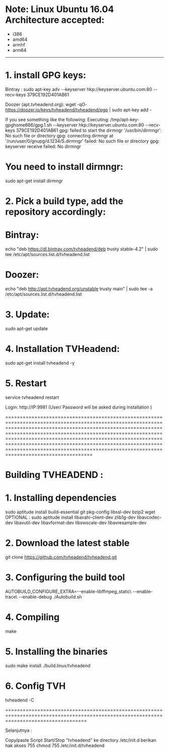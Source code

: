 # Note: Linux Ubuntu 16.04 Architecture accepted: 

- i386
- amd64
- armhf 
- arm64

________________________________________________________________________________________________

# 1. install GPG keys:
Bintray :
 sudo apt-key adv --keyserver hkp://keyserver.ubuntu.com:80 --recv-keys 379CE192D401AB61 

Doozer (apt.tvheadend.org):
 wget -qO- https://doozer.io/keys/tvheadend/tvheadend/pgp | sudo apt-key add -

If you see something like the following:
Executing: /tmp/apt-key-gpghome666/gpg.1.sh --keyserver hkp://keyserver.ubuntu.com:80 --recv-keys 379CE192D401AB61
gpg: failed to start the dirmngr '/usr/bin/dirmngr': No such file or directory
gpg: connecting dirmngr at '/run/user/0/gnupg/d.1234/S.dirmngr' failed: No such file or directory
gpg: keyserver receive failed: No dirmngr
>>>>>>>>>>>>>>>>>>>>>>>>

# You need to install dirmngr:
 sudo apt-get install dirmngr

>>>>>>>>>>>>>>>>>>>>>>>>

# 2. Pick a build type, add the repository accordingly:

# Bintray:
 echo "deb https://dl.bintray.com/tvheadend/deb trusty stable-4.2" | sudo tee /etc/apt/sources.list.d/tvheadend.list

# Doozer:
 echo "deb http://apt.tvheadend.org/unstable trusty main" | sudo tee -a /etc/apt/sources.list.d/tvheadend.list

>>>>>>>>>>>>>>>>>>>>>>>>

# 3. Update:
 sudo apt-get update

>>>>>>>>>>>>>>>>>>>>>>>>

# 4. Installation TVHeadend:
 sudo apt-get install tvheadend -y

# 5. Restart
 service tvheadend restart

>>>>>>>>>>>>>>>>>>>>>>>>
Login: 
http://IP:9981
(User/ Password will be asked during installation )

========================================================================================================================================================================================================================================================================================================================================================================================================================

# Building TVHEADEND :
# 1. Installing dependencies
 sudo aptitude install build-essential git pkg-config libssl-dev bzip2 wget
 OPTIONAL :
 sudo aptitude install libavahi-client-dev zlib1g-dev libavcodec-dev libavutil-dev libavformat-dev libswscale-dev libavresample-dev

# 2. Download the latest stable
 git clone https://github.com/tvheadend/tvheadend.git

# 3. Configuring the build tool
 AUTOBUILD_CONFIGURE_EXTRA=--enable-libffmpeg_static\ --enable-trace\ --enable-debug ./Autobuild.sh

# 4. Compiling
 make

# 5. Installing the binaries
 sudo make install
 ./build.linux/tvheadend

# 6. Config TVH 
 tvheadend -C
 
========================================================================================================================================
<p>
Selanjutnya :
<p>Copy/paste Script Start/Stop "tvheadend" ke directory /etc/init.d
berikan hak akses 755
chmod 755 /etc/init.d/tvheadend
